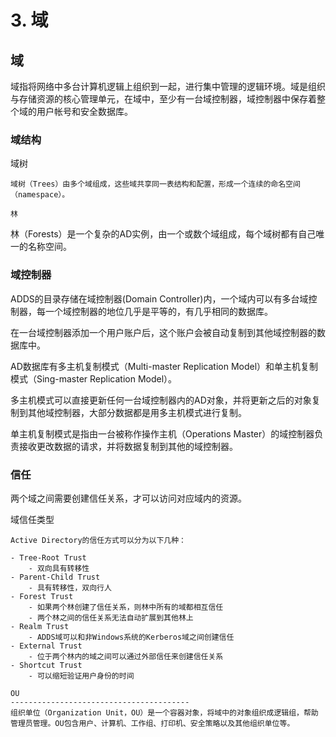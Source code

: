 # 3. 域

## 域

域指将网络中多台计算机逻辑上组织到一起，进行集中管理的逻辑环境。域是组织与存储资源的核心管理单元，在域中，至少有一台域控制器，域控制器中保存着整个域的用户帐号和安全数据库。

### 域结构

域树

```
域树（Trees）由多个域组成，这些域共享同一表结构和配置，形成一个连续的命名空间（namespace）。 

林
```

林（Forests）是一个复杂的AD实例，由一个或数个域组成，每个域树都有自己唯一的名称空间。

### 域控制器

ADDS的目录存储在域控制器(Domain Controller)内，一个域内可以有多台域控制器，每一个域控制器的地位几乎是平等的，有几乎相同的数据库。

在一台域控制器添加一个用户账户后，这个账户会被自动复制到其他域控制器的数据库中。

AD数据库有多主机复制模式（Multi-master Replication Model）和单主机复制模式（Sing-master Replication Model）。

多主机模式可以直接更新任何一台域控制器内的AD对象，并将更新之后的对象复制到其他域控制器，大部分数据都是用多主机模式进行复制。

单主机复制模式是指由一台被称作操作主机（Operations Master）的域控制器负责接收更改数据的请求，并将数据复制到其他的域控制器。

### 信任

两个域之间需要创建信任关系，才可以访问对应域内的资源。

域信任类型

```
Active Directory的信任方式可以分为以下几种：

- Tree-Root Trust
    - 双向具有转移性
- Parent-Child Trust
    - 具有转移性，双向行人
- Forest Trust
    - 如果两个林创建了信任关系，则林中所有的域都相互信任
    - 两个林之间的信任关系无法自动扩展到其他林上
- Realm Trust
    - ADDS域可以和非Windows系统的Kerberos域之间创建信任
- External Trust
    - 位于两个林内的域之间可以通过外部信任来创建信任关系
- Shortcut Trust
    - 可以缩短验证用户身份的时间

OU
----------------------------------------
组织单位（Organization Unit，OU）是一个容器对象，将域中的对象组织成逻辑组，帮助管理员管理。OU包含用户、计算机、工作组、打印机、安全策略以及其他组织单位等。
```
